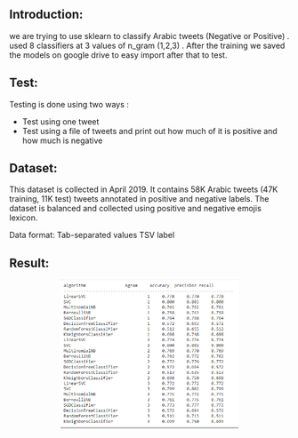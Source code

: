## Introduction:
we are trying to use sklearn to classify Arabic tweets (Negative or Positive) . used 8 classifiers at 3 values of n_gram (1,2,3) .
After the training we saved the models on google drive to easy import after that to test.


## Test: 
Testing is done using two ways : 
- Test using one tweet
- Test using a file of tweets and print out how much of it is positive and how much is negative

## Dataset:
This dataset is collected in April 2019. It contains 58K Arabic tweets (47K training, 11K test) tweets annotated in positive and negative labels. The dataset is balanced and collected using positive and negative emojis lexicon.

Data format: Tab-separated values TSV
label

## Result:

<p align="center">
    <img src='./Result_table.PNG' width=320>
</p>
